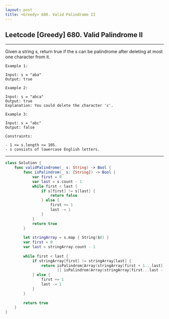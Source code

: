 ```yaml
---
layout: post
title: <Greedy> 680. Valid Palindrome II
---
```



## Leetcode [Greedy] 680. Valid Palindrome II
---
Given a string s, return true if the s can be palindrome after deleting at most one character from it.

 
```
Example 1:   

Input: s = "aba"
Output: true  
```
```
Example 2:   

Input: s = "abca"
Output: true
Explanation: You could delete the character 'c'.
 ```
```
Example 3:   

Input: s = "abc"
Output: false
 ```
```
Constraints:

- 1 <= s.length <= 105.  
- s consists of lowercase English letters.    
```
---

~~~swift
class Solution {
    func validPalindrome(_ s: String) -> Bool {
        func isPalindrom(_ s: [String]) -> Bool {
            var first = 0
            var last = s.count - 1
            while first < last {
                if s[first] != s[last] {
                    return false
                } else {
                    first += 1
                    last -= 1
                }
            }
            return true
        }
        
        let stringArray = s.map { String($0) }
        var first = 0
        var last = stringArray.count - 1
        
        while first < last {
            if stringArray[first] != stringArray[last] {
                return isPalindrom(Array(stringArray[first + 1...last])) 
                       || isPalindrom(Array(stringArray[first...last - 1]))
            } else {
                first += 1
                last -= 1
            }
        }
        
        return true
    }
}
~~~
<script src="https://utteranc.es/client.js"
        repo="aske0115/blog-comments"
        issue-term="pathname"
        label="utterences"
        theme="github-light"
        crossorigin="anonymous"
        async>
</script>
